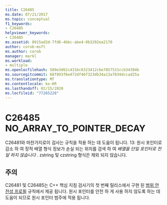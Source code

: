 ```yaml
---
title: C26485
ms.date: 07/21/2017
ms.topic: conceptual
f1_keywords:
- C26485
helpviewer_keywords:
- C26485
ms.assetid: 8915ad2d-7fd6-4bbc-abe4-0b3292ea2170
author: corob-msft
ms.author: corob
manager: markl
ms.workload:
- multiple
ms.openlocfilehash: 589e3d62c431bc6323412cbe7857531ccb34394b
ms.sourcegitcommit: 68f893f6e472df46f323db34a13a7034dccad25a
ms.translationtype: MT
ms.contentlocale: ko-KR
ms.lasthandoff: 02/15/2020
ms.locfileid: "77265228"
---
```

# <a name="c26485-no_array_to_pointer_decay"></a>C26485 NO_ARRAY_TO_POINTER_DECAY
C26481와 마찬가지로이 검사는 규칙을 적용 하는 데 도움이 됩니다. 13: 원시 포인터로 감소 하 여 정적 배열 형식 정보가 손실 되는 위치를 검색 하 여 *배열을 단일 포인터로 전달 하지 않습니다* . zstring 및 czstring 형식은 제외 되지 않습니다.

## <a name="remarks"></a>주의
C26481 및 C26485는 C++ 핵심 지침 검사기의 첫 번째 릴리스에서 구현 된 [범위 안전성 프로필](https://github.com/isocpp/CppCoreGuidelines/blob/master/CppCoreGuidelines.md) 규칙에서 제공 됩니다. 원시 포인터를 안전 하 게 사용 하지 않도록 하는 데 도움이 되므로 원시 포인터 범주에 적용 됩니다.
